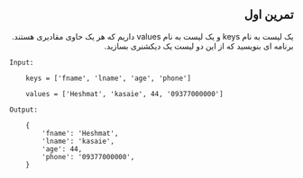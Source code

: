 <div dir="rtl">

## تمرین اول

یک لیست به نام keys و یک لیست به نام values داریم که هر یک حاوی مقادیری هستند. برنامه ای بنویسید که از این دو لیست یک دیکشنری بسازید.

<div dir="ltr">

```
Input: 

    keys = ['fname', 'lname', 'age', 'phone']

    values = ['Heshmat', 'kasaie', 44, '09377000000']

Output:

    {
        'fname': 'Heshmat',
        'lname': 'kasaie',
        'age': 44,
        'phone': '09377000000',
    }
```

</div>

</div>